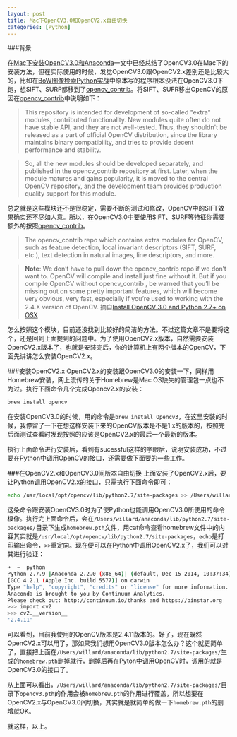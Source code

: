 ```yaml
---
layout: post
title: Mac下OpenCV3.0和OpenCV2.x自由切换
categories: [Python]
---
```


###背景

在[Mac下安装OpenCV3.0和Anaconda](http://yongyuan.name/blog/install-opencv3-and-anaconda-in-mac-os.html)一文中已经总结了OpenCV3.0在Mac下的安装方法，但在实际使用的时候，发觉OpenCV3.0跟OpenCV2.x差别还是比较大的，比如在[BoW图像检索Python实战](http://yongyuan.name/blog/practical-BoW-for-image-retrieval-with-python.html)中原本写的程序根本没法在OpenCV3.0下跑，想SIFT、SURF都移到了[opencv_contrib](https://github.com/itseez/opencv_contrib)。将SIFT、SUFR移出OpenCV的原因在[opencv_contrib](https://github.com/itseez/opencv_contrib)中说明如下：

>This repository is intended for development of so-called "extra" modules, contributed functionality. New modules quite often do not have stable API, and they are not well-tested. Thus, they shouldn't be released as a part of official OpenCV distribution, since the library maintains binary compatibility, and tries to provide decent performance and stability.

>So, all the new modules should be developed separately, and published in the opencv_contrib repository at first. Later, when the module matures and gains popularity, it is moved to the central OpenCV repository, and the development team provides production quality support for this module.

总之就是这些模块还不是很稳定，需要不断的测试和修改，OpenCV中的SIFT效果确实还不尽如人意。所以，在OpenCV3.0中要使用SIFT、SURF等特征你需要额外的按照[opencv_contrib](https://github.com/itseez/opencv_contrib)。

> The opencv_contrib  repo which contains extra modules for OpenCV, such as feature detection, local invariant descriptors (SIFT, SURF, etc.), text detection in natural images, line descriptors, and more.

> **Note**: We don’t have to pull down the opencv_contrib  repo if we don’t want to. OpenCV will compile and install just fine without it. But if you compile OpenCV without opencv_contrib , be warned that you’ll be missing out on some pretty important features, which will become very obvious, very fast, especially if you’re used to working with the 2.4.X version of OpenCV.                    摘自[Install OpenCV 3.0 and Python 2.7+ on OSX](https://www.pyimagesearch.com/2015/06/15/install-opencv-3-0-and-python-2-7-on-osx/)

怎么按照这个模块，目前还没找到比较好的简洁的方法。不过这篇文章不是要将这个，还是回到上面提到的问题中。为了使用OpenCV2.x版本，自然需要安装OpenCV2.x版本了，也就是安装完后，你的计算机上有两个版本的OpenCV，下面先讲讲怎么安装OpenCV2.x。

###安装OpenCV2.x
OpenCV2.x的安装跟OpenCV3.0的安装一下，同样用Homebrew安装，网上流传的关于Homebrew是Mac OS缺失的管理包一点也不为过。执行下面命令几个完成Opencv2.x的安装：

```sh
brew install opencv
```

在安装OpenCV3.0的时候，用的命令是`brew install Opencv3`，在这里安装的时候，我停留了一下在想这样安装下来的OpenCV版本是不是1.x的版本的，按照完后面测试查看时发现按照的应该是OpenCV2.x的最后一个最新的版本。

执行上面命令进行安装后，看到有sucessful这样的字眼后，说明安装成功，不过要在Python中调用OpenCV的接口，还需要做下面要的一些工作。

###在OpenCV2.x和OpenCV3.0间版本自由切换
上面安装了OpenCV2.x后，要让Python调用OpenCV2.x的接口，只需执行下面命令即可：

```sh
echo /usr/local/opt/opencv/lib/python2.7/site-packages >> /Users/willard/anaconda/lib/python2.7/site-packages/homebrew.pth # choose opencv2
```

这条命令跟安装OpenCV3.0时为了使Python也能调用OpenCV3.0所使用的命令极像。执行完上面命令后，会在`/Users/willard/anaconda/lib/python2.7/site-packages/`目录下生成`homebrew.pth`文件，用cat命令查看homebrew文件中的内容其实就是`/usr/local/opt/opencv/lib/python2.7/site-packages`，`echo`是打印输出命令，`>>`重定向。现在便可以在Python中调用OpenCV2.x了，我们可以对其进行验证：

```sh
➜  ~  python
Python 2.7.9 |Anaconda 2.2.0 (x86_64)| (default, Dec 15 2014, 10:37:34)
[GCC 4.2.1 (Apple Inc. build 5577)] on darwin
Type "help", "copyright", "credits" or "license" for more information.
Anaconda is brought to you by Continuum Analytics.
Please check out: http://continuum.io/thanks and https://binstar.org
>>> import cv2
>>> cv2.__version__
'2.4.11'
```

可以看到，目前我使用的OpenCV版本是2.4.11版本的。好了，现在既然OpenCV2.x可以用了，那如果我们想用OpenCV3.0版本怎么办？这个就更简单了，直接把上面在`/Users/willard/anaconda/lib/python2.7/site-packages/`生成的`homebrew.pth`删掉就行，删掉后再在Pyton中调用OpenCV时，调用的就是OpenCV3.0的接口了。

从上面可以看出，`/Users/willard/anaconda/lib/python2.7/site-packages/`目录下`opencv3.pth`的作用会被`homebrew.pth`的作用进行覆盖，所以想要在OpenCV2.x与OpenCV3.0间切换，其实就是就简单的做一下`homebrew.pth`的删增就OK。

就这样，以上。